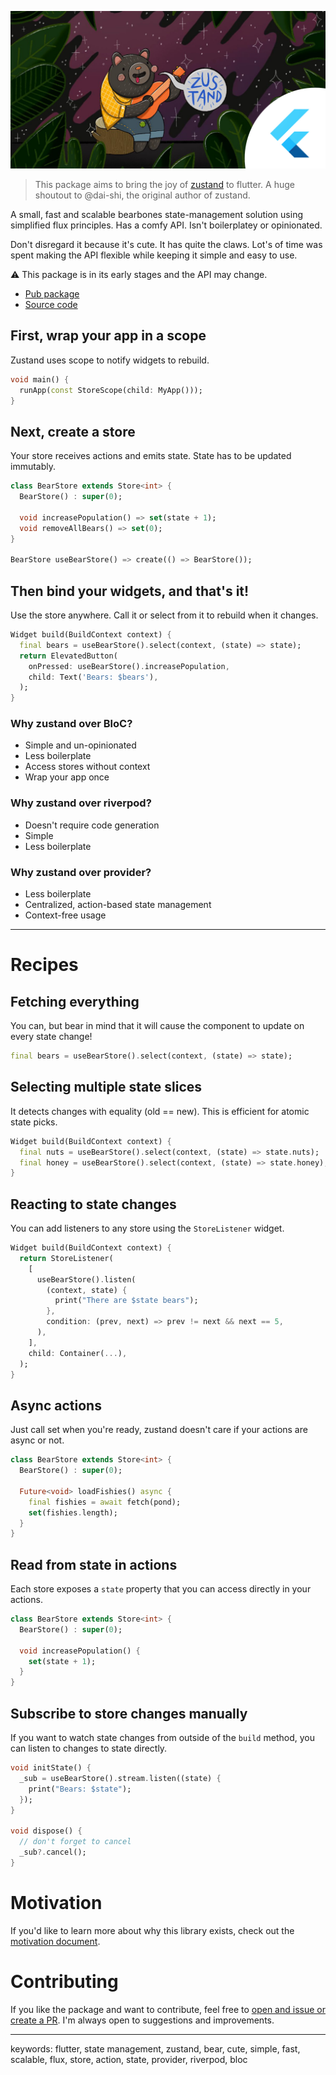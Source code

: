 <p align="center">
  <img src="https://github.com/josiahsrc/flutter_zustand/blob/main/assets/bear_flutter.jpg" />
</p>

> This package aims to bring the joy of [zustand](https://github.com/pmndrs/zustand?tab=readme-ov-file) to flutter. A huge shoutout to @dai-shi, the original author of zustand.

A small, fast and scalable bearbones state-management solution using simplified flux principles. Has a comfy API. Isn't boilerplatey or opinionated.

Don't disregard it because it's cute. It has quite the claws. Lot's of time was spent making the API flexible while keeping it simple and easy to use.

:warning: This package is in its early stages and the API may change.

- [Pub package](https://pub.dev/packages/flutter_zustand)
- [Source code](https://github.com/josiahsrc/flutter_zustand/blob/main/packages/flutter_zustand)

## First, wrap your app in a scope

Zustand uses scope to notify widgets to rebuild.

```dart
void main() {
  runApp(const StoreScope(child: MyApp()));
}
```

## Next, create a store

Your store receives actions and emits state. State has to be updated immutably.

```dart
class BearStore extends Store<int> {
  BearStore() : super(0);

  void increasePopulation() => set(state + 1);
  void removeAllBears() => set(0);
}

BearStore useBearStore() => create(() => BearStore());
```

## Then bind your widgets, and that's it!

Use the store anywhere. Call it or select from it to rebuild when it changes.

```dart
Widget build(BuildContext context) {
  final bears = useBearStore().select(context, (state) => state);
  return ElevatedButton(
    onPressed: useBearStore().increasePopulation,
    child: Text('Bears: $bears'),
  );
}
```

### Why zustand over BloC?

- Simple and un-opinionated
- Less boilerplate
- Access stores without context
- Wrap your app once

### Why zustand over riverpod?

- Doesn't require code generation
- Simple
- Less boilerplate

### Why zustand over provider?

- Less boilerplate
- Centralized, action-based state management
- Context-free usage

---

# Recipes

## Fetching everything

You can, but bear in mind that it will cause the component to update on every state change!

```dart
final bears = useBearStore().select(context, (state) => state);
```

## Selecting multiple state slices

It detects changes with equality (old == new). This is efficient for atomic state picks.

```dart
Widget build(BuildContext context) {
  final nuts = useBearStore().select(context, (state) => state.nuts);
  final honey = useBearStore().select(context, (state) => state.honey);
}
```

## Reacting to state changes

You can add listeners to any store using the `StoreListener` widget.

```dart
Widget build(BuildContext context) {
  return StoreListener(
    [
      useBearStore().listen(
        (context, state) {
          print("There are $state bears");
        },
        condition: (prev, next) => prev != next && next == 5,
      ),
    ],
    child: Container(...),
  );
}
```

## Async actions

Just call set when you're ready, zustand doesn't care if your actions are async or not.

```dart
class BearStore extends Store<int> {
  BearStore() : super(0);

  Future<void> loadFishies() async {
    final fishies = await fetch(pond);
    set(fishies.length);
  }
}
```

## Read from state in actions

Each store exposes a `state` property that you can access directly in your actions.

```dart
class BearStore extends Store<int> {
  BearStore() : super(0);

  void increasePopulation() {
    set(state + 1);
  }
}
```

## Subscribe to store changes manually

If you want to watch state changes from outside of the `build` method, you can listen to changes to state directly.

```dart
void initState() {
  _sub = useBearStore().stream.listen((state) {
    print("Bears: $state");
  });
}

void dispose() {
  // don't forget to cancel
  _sub?.cancel(); 
}
```

# Motivation

If you'd like to learn more about why this library exists, check out the [motivation document](https://github.com/josiahsrc/flutter_zustand/blob/main/docs/motivation.md).

# Contributing

If you like the package and want to contribute, feel free to [open and issue or create a PR](https://github.com/josiahsrc/flutter_zustand/tree/main). I'm always open to suggestions and improvements.

---

keywords: flutter, state management, zustand, bear, cute, simple, fast, scalable, flux, store, action, state, provider, riverpod, bloc

